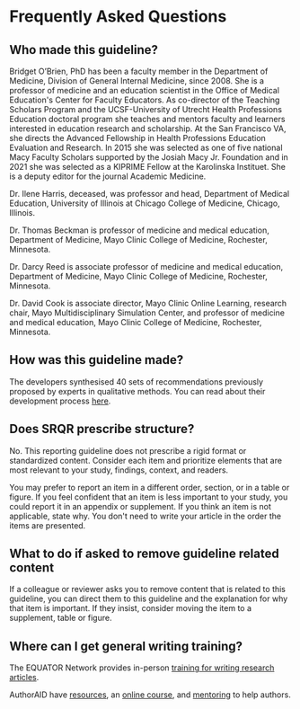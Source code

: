 # Frequently Asked Questions

## Who made this guideline?
<!-- #ASK: Lifted from article. Update? -->
Bridget O’Brien, PhD has been a faculty member in the Department of Medicine, Division of General Internal Medicine, since 2008. She is a professor of medicine and an education scientist in the Office of Medical Education's Center for Faculty Educators. As co-director of the Teaching Scholars Program and the UCSF-University of Utrecht Health Professions Education doctoral program she teaches and mentors faculty and learners interested in education research and scholarship. At the San Francisco VA, she directs the Advanced Fellowship in Health Professions Education Evaluation and Research. In 2015 she was selected as one of five national Macy Faculty Scholars supported by the Josiah Macy Jr. Foundation and in 2021 she was selected as a KIPRIME Fellow at the Karolinska Instituet. She is a deputy editor for the journal Academic Medicine.

Dr. Ilene Harris, deceased, was professor and head, Department of Medical Education, University of Illinois at Chicago College of Medicine, Chicago, Illinois.

Dr. Thomas Beckman is professor of medicine and medical education, Department of Medicine, Mayo Clinic College of Medicine, Rochester, Minnesota.

Dr. Darcy Reed is associate professor of medicine and medical education, Department of Medicine, Mayo Clinic College of Medicine, Rochester, Minnesota.

Dr. David Cook is associate director, Mayo Clinic Online Learning, research chair, Mayo Multidisciplinary Simulation Center, and professor of medicine and medical education, Mayo Clinic College of Medicine, Rochester, Minnesota.

## How was this guideline made?

The developers synthesised 40 sets of recommendations previously proposed by experts in qualitative methods. You can read about their development process [here](doi.org/10.1097/ACM.0000000000000388).

## Does SRQR prescribe structure?

No. This reporting guideline does not prescribe a rigid format or standardized content. Consider each item and prioritize elements that are most relevant to your study, findings, context, and readers.

You may prefer to report an item in a different order, section, or in a table or figure. If you feel confident that an item is less important to your study, you could report it in an appendix or supplement. If you think an item is not applicable, state why. You don't need to write your article in the order the items are presented.

## What to do if asked to remove guideline related content

If a colleague or reviewer asks you to remove content that is related to this guideline, you can direct them to this guideline and the explanation for why that item is important. If they insist, consider moving the item to a supplement, table or figure.

## Where can I get general writing training?

The EQUATOR Network provides in-person [training for writing research articles](https://www.equator-network.org/2023/01/24/uk-equator-centre-publication-school-april-2023/).

AuthorAID have [resources](https://www.authoraid.info/en/resources/), an [online course](https://www.authoraid.info/en/e-learning/), and [mentoring](https://www.authoraid.info/en/mentoring/) to help authors.
